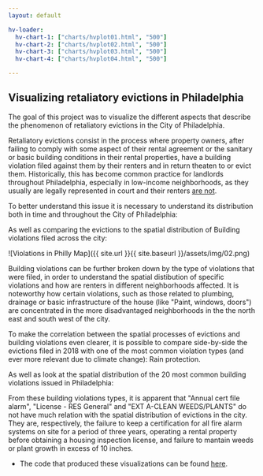```yaml
---
layout: default

hv-loader:
  hv-chart-1: ["charts/hvplot01.html", "500"]
  hv-chart-2: ["charts/hvplot02.html", "500"]
  hv-chart-3: ["charts/hvplot03.html", "500"]
  hv-chart-4: ["charts/hvplot04.html", "500"]

---
```


## Visualizing retaliatory evictions in Philadelphia

The goal of this project was to visualize the different aspects that describe the phenomenon of retaliatory evictions in the City of Philadelphia.

Retaliatory evictions consist in the process where property owners, after failing to comply with some aspect of their rental agreement or the sanitary or basic building conditions in their rental properties, have a building violation filed against them by their renters and in return theaten to or evict them. Historically, this has become common practice for landlords throughout Philadelphia, especially in low-income neighborhoods, as they usually are legally represented in court and their renters [are not](https://whyy.org/articles/philadelphia-renters-dealing-with-major-issues-forced-to-lie-down-and-take-it-or-risk-eviction/).

To better understand this issue it is necessary to understand its distribution both in time and throughout the City of Philadelphia:

<div id="hv-chart-1"></div>

As well as comparing the evictions to the spatial distribution of Building violations filed across the city:

![Violations in Philly Map]({{ site.url }}{{ site.baseurl }}/assets/img/02.png)


Building violations can be further broken down by the type of violations that were filed, in order to understand the spatial distibution of specific violations and how are renters in different neighborhoods affected. It is noteworthy how certain violations, such as those related to plumbing, drainage or basic infrastructure of the house (like "Paint, windows, doors") are concentrated in the more disadvantaged neighborhoods in the the north east and south west of the city.

<div id="hv-chart-2"></div>

To make the correlation between the spatial processes of evictions and building violations even clearer, it is possible to compare side-by-side the evictions filed in 2018 with one of the most common violation types (and ever more relevant due to climate change): Rain protection.

<div id="hv-chart-3"></div>

As well as look at the spatial distribution of the 20 most common building violations issued in Philadelphia: 

<div id="hv-chart-4"></div>

From these building violations types, it is apparent that "Annual cert file alarm", "License - RES General" and "EXT A-CLEAN WEEDS/PLANTS" do not have much relation with the spatial distribution of evictions in the city. They are, respectively, the failure to keep a certification for all fire alarm systems on site for a period of three years, operating a rental property before obtaining a housing inspection license, and failure to mantain weeds or plant growth in excess of 10 inches.



- The code that produced these visualizations can be found [here](https://github.com/golete/musa-13).
